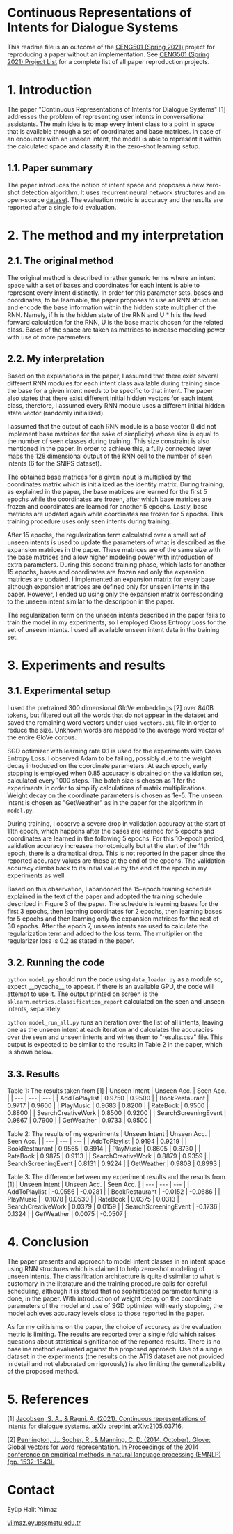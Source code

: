 # Continuous Representations of Intents for Dialogue Systems

This readme file is an outcome of the [CENG501 (Spring 2021)](http://kovan.ceng.metu.edu.tr/~sinan/DL/) project for reproducing a paper without an implementation. See [CENG501 (Spring 2021) Project List](https://github.com/sinankalkan/CENG501-Spring2021) for a complete list of all paper reproduction projects.

# 1. Introduction

The paper "Continuous Representations of Intents for Dialogue Systems" \[1\] addresses the problem of representing user intents in conversational assistants. The main idea is to map every intent class to a point in space that is available through a set of coordinates and base matrices. In case of an encounter with an unseen intent, the model is able to represent it within the calculated space and classify it in the zero-shot learning setup.

## 1.1. Paper summary

The paper introduces the notion of intent space and proposes a new zero-shot detection algorithm. It uses recurrent neural network structures and an open-source [dataset](https://github.com/sonos/nlu-benchmark). The evaluation metric is accuracy and the results are reported after a single fold evaluation.

# 2. The method and my interpretation

## 2.1. The original method

The original method is described in rather generic terms where an intent space with a set of bases and coordinates for each intent is able to represent every intent distinctly. In order for this parameter sets, bases and coordinates, to be learnable, the paper proposes to use an RNN structure and encode the base information within the hidden state multiplier of the RNN. Namely, if h is the hidden state of the RNN and U * h is the feed forward calculation for the RNN, U is the base matrix chosen for the related class. Bases of the space are taken as matrices to increase modeling power with use of more parameters.

## 2.2. My interpretation 

Based on the explanations in the paper, I assumed that there exist several different RNN modules for each intent class available during training since the base for a given intent needs to be specific to that intent. The paper also states that there exist different initial hidden vectors for each intent class, therefore, I assumed every RNN module uses a different initial hidden state vector (randomly initialized).

I assumed that the output of each RNN module is a base vector (I did not implement base matrices for the sake of simplicity) whose size is equal to the number of seen classes during training. This size constraint is also mentioned in the paper. In order to achieve this, a fully connected layer maps the 128 dimensional output of the RNN cell to the number of seen intents (6 for the SNIPS dataset).

The obtained base matrices for a given input is multiplied by the coordinates matrix which is initialized as the identity matrix. During training, as explained in the paper, the base matrices are learned for the first 5 epochs while the coordinates are frozen, after which base matrices are frozen and coordinates are learned for another 5 epochs. Lastly, base matrices are updated again while coordinates are frozen for 5 epochs. This training procedure uses only seen intents during training.

After 15 epochs, the regularization term calculated over a small set of unseen intents is used to update the parameters of what is described as the expansion matrices in the paper. These matrices are of the same size with the base matrices and allow higher modeling power with introduction of extra parameters. During this second training phase, which lasts for another 15 epochs, bases and coordinates are frozen and only the expansion matrices are updated. I implemented an expansion matrix for every base although expansion matrices are defined only for unseen intents in the paper. However, I ended up using only the expansion matrix corresponding to the unseen intent similar to the description in the paper.

The regularization term on the unseen intents described in the paper fails to train the model in my experiments, so I employed Cross Entropy Loss for the set of unseen intents. I used all available unseen intent data in the training set.

# 3. Experiments and results

## 3.1. Experimental setup

I used the pretrained 300 dimensional GloVe embeddings \[2\] over 840B tokens, but filtered out all the words that do not appear in the dataset and saved the remaining word vectors under `used_vectors.pkl` file in order to reduce the size. Unknown words are mapped to the average word vector of the entire GloVe corpus.

SGD optimizer with learning rate 0.1 is used for the experiments with Cross Entropy Loss. I observed Adam to be failing, possibly due to the weight decay introduced on the coordinate parameters. At each epoch, early stopping is employed when 0.85 accuracy is obtained on the validation set, calculated every 1000 steps. The batch size is chosen as 1 for the experiments in order to simplify calculations of matrix multiplications. Weight decay on the coordinate parameters is chosen as 1e-5. The unseen intent is chosen as "GetWeather" as in the paper for the algorithm in `model.py`.

During training, I observe a severe drop in validation accuracy at the start of 11th epoch, which happens after the bases are learned for 5 epochs and coordinates are learned in the following 5 epochs. For this 10-epoch period, validation accuracy increases monotonically but at the start of the 11th epoch, there is a dramatical drop. This is not reported in the paper since the reported accuracy values are those at the end of the epochs. The validation accuracy climbs back to its initial value by the end of the epoch in my experiments as well. 

Based on this observation, I abandoned the 15-epoch training schedule explained in the text of the paper and adopted the training schedule described in Figure 3 of the paper. The schedule is learning bases for the first 3 epochs, then learning coordinates for 2 epochs, then learning bases for 5 epochs and then learning only the expansion matrices for the rest of 30 epochs. After the epoch 7, unseen intents are used to calculate the regularization term and added to the loss term. The multiplier on the regularizer loss is 0.2 as stated in the paper.

## 3.2. Running the code

`python model.py` should run the code using `data_loader.py` as a module so, expect \_\_pycache\_\_ to appear. If there is an available GPU, the code will attempt to use it. The output printed on screen is the `sklearn.metrics.classification_report` calculated on the seen and unseen intents, separately.

`python model_run_all.py` runs an iteration over the list of all intents, leaving one as the unseen intent at each iteration and calculates the accuracies over the seen and unseen intents and wirtes them to "results.csv" file. This output is expected to be similar to the results in Table 2 in the paper, which is shown below.

## 3.3. Results
Table 1: The results taken from \[1\]
| Unseen Intent | Unseen Acc. | Seen Acc. |
| --- | --- | --- |
| AddToPlaylist | 0.9750 | 0.9500 |
| BookRestaurant | 0.9717 | 0.9600 |
| PlayMusic | 0.9683 | 0.8200 |
| RateBook | 0.9500 | 0.8800 |
| SearchCreativeWork | 0.8500 | 0.9200 |
| SearchScreeningEvent | 0.9867 | 0.7900 |
| GetWeather | 0.9733 | 0.9500 |

Table 2: The results of my experiments
| Unseen Intent | Unseen Acc. | Seen Acc. |
| --- | --- | --- |
| AddToPlaylist | 0.9194 | 0.9219 |
| BookRestaurant | 0.9565 | 0.8914 |
| PlayMusic | 0.8605 | 0.8730 |
| RateBook | 0.9875 | 0.9113 |
| SearchCreativeWork | 0.8879 | 0.9359 |
| SearchScreeningEvent | 0.8131 | 0.9224 |
| GetWeather | 0.9808 | 0.8993 |

Table 3: The difference between my experiment results and the results from \[1\]
| Unseen Intent | Unseen Acc. | Seen Acc. |
| --- | --- | --- |
| AddToPlaylist | -0.0556 | -0.0281 |
| BookRestaurant | -0.0152 | -0.0686 |
| PlayMusic | -0.1078 | 0.0530 |
| RateBook | 0.0375 | 0.0313 |
| SearchCreativeWork | 0.0379 | 0.0159 |
| SearchScreeningEvent | -0.1736 | 0.1324 |
| GetWeather | 0.0075 | -0.0507 |

# 4. Conclusion

The paper presents and approach to model intent classes in an intent space using RNN structures which is claimed to help zero-shot modeling of unseen intents. The classification architecture is quite dissimilar to what is customary in the literature and the training procedure calls for careful scheduling, although it is stated that no sophisticated parameter tuning is done, in the paper. With introduction of weight decay on the coordinate parameters of the model and use of SGD optimizer with early stopping, the model achieves accuracy levels close to those reported in the paper. 

As for my critisisms on the paper, the choice of accuracy as the evaluation metric is limiting. The results are reported over a single fold which raises questions about statistical significance of the reported results. There is no baseline method evaluated against the proposed approach. Use of a single dataset in the experiments (the results on the ATIS dataset are not provided in detail and not elaborated on rigorously) is also limiting the generalizability of the proposed method.

# 5. References

\[1\] [Jacobsen, S. A., & Ragni, A. (2021). Continuous representations of intents for dialogue systems. arXiv preprint arXiv:2105.03716.](https://arxiv.org/pdf/2105.03716.pdf)

\[2\] [Pennington, J., Socher, R., & Manning, C. D. (2014, October). Glove: Global vectors for word representation. In Proceedings of the 2014 conference on empirical methods in natural language processing (EMNLP) (pp. 1532-1543).](https://aclanthology.org/D14-1162.pdf)

# Contact

Eyüp Halit Yılmaz

yilmaz.eyup@metu.edu.tr
